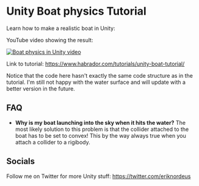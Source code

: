 # Unity Boat physics Tutorial

Learn how to make a realistic boat in Unity:

YouTube video showing the result:

[![Boat physics in Unity video](http://img.youtube.com/vi/6Ec-gxpC-Ik/0.jpg)](http://www.youtube.com/watch?v=6Ec-gxpC-Ik "Boat physics in Unity video")

Link to tutorial: https://www.habrador.com/tutorials/unity-boat-tutorial/

Notice that the code here hasn't exactly the same code structure as in the tutorial. I'm still not happy with the water surface and will update with a better version in the future. 


## FAQ

* **Why is my boat launching into the sky when it hits the water?** The most likely solution to this problem is that the collider attached to the boat has to be set to convex! This by the way always true when you attach a collider to a rigibody.  


## Socials

Follow me on Twitter for more Unity stuff: https://twitter.com/eriknordeus

